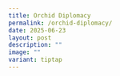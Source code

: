 ```yaml
---
title: Orchid Diplomacy
permalink: /orchid-diplomacy/
date: 2025-06-23
layout: post
description: ""
image: ""
variant: tiptap
---
```

